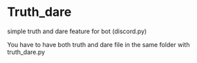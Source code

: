 # Truth_dare
simple truth and dare feature for bot (discord.py)

You have to have both truth and dare file in the same folder with truth_dare.py
